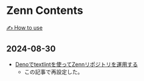 # Zenn Contents

[✍️ How to use](https://zenn.dev/zenn/articles/zenn-cli-guide)

## 2024-08-30

- [Denoでtextlintを使ってZennリポジトリを運用する](https://zenn.dev/estra/articles/deno-textlint-zenn)
    - この記事で再設定した。
